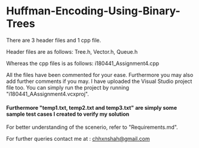 # Huffman-Encoding-Using-Binary-Trees

There are 3 header files and 1 cpp file. 

Header files are as follows:
Tree.h, Vector.h, Queue.h

Whereas the cpp files is as follows:
i180441_Assignment4.cpp

All the files have been commented for your ease. Furthermore you may also add further comments if you may. I have uploaded the Visual Studio project file too. You can simply run the project by running "i180441_AAssignment4.vcxproj".

#### Furthermore "temp1.txt, temp2.txt and temp3.txt" are simply some sample test cases I created to verify my solution

For better understanding of the scenerio, refer to "Requirements.md".

For further queries contact me at : chhxnshah@gmail.com
